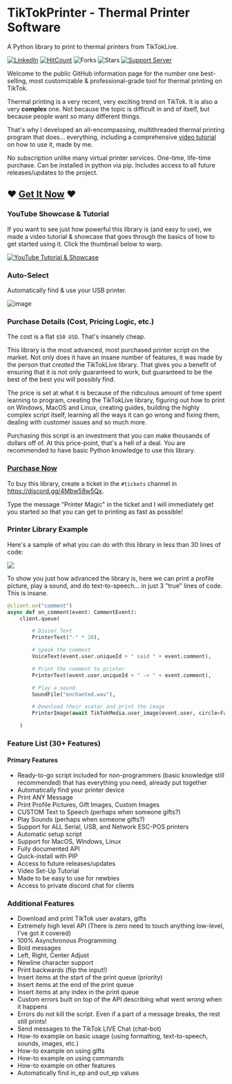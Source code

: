 TikTokPrinter - Thermal Printer Software
==================
A Python library to print to thermal printers from TikTokLive.

[![LinkedIn](https://img.shields.io/badge/LinkedIn-0077B5?style=for-the-badge&logo=linkedin&logoColor=white&style=flat-square)](https://www.linkedin.com/in/isaac-kogan-5a45b9193/ )
[![HitCount](https://hits.dwyl.com/isaackogan/TikTokPrinter.svg?style=flat)](http://hits.dwyl.com/isaackogan/TikTokLive)
![Forks](https://img.shields.io/github/forks/isaackogan/TikTokPrinter)
![Stars](https://img.shields.io/github/stars/isaackogan/TikTokPrinter)
[![Support Server](https://img.shields.io/discord/831349828578574346.svg?color=7289da&logo=discord&style=flat-square)](https://discord.gg/JwW8UwfUmC)

Welcome to the public GitHub information page for the number one best-selling, most customizable & professional-grade tool for thermal printing on TikTok.

Thermal printing is a very recent, very exciting trend on TikTok. It is also a very **complex** one. Not because the topic is difficult in and of itself, but because people want so many different things.

That's why I developed an all-encompassing, multithreaded thermal printing program that does... everything, including a comprehensive [video tutorial](https://www.youtube.com/watch?v=NeapS5Jn_oo) on how to use it, made by me.

No subscription unlike many virtual printer services. One-time, life-time purchase. Can be installed in python via pip. Includes access to all future releases/updates to the project.

## ❤️ [Get It Now](#purchase-now) ❤️

### YouTube Showcase & Tutorial

If you want to see just how powerful this library is (and easy to use), we made a video tutorial & showcase
that goes through the basics of how to get started using it. Click the thumbnail below to warp.

[![YouTube Tutorial & Showcase](https://i.imgur.com/UoIrSwr.png)](https://www.youtube.com/watch?v=NeapS5Jn_oo)

### Auto-Select

Automatically find & use your USB printer.

![image](https://user-images.githubusercontent.com/65869106/166118006-7c3ccdff-4dc7-48d6-b581-99f28b5e643f.png)

### Purchase Details (Cost, Pricing Logic, etc.)

The cost is a flat `$50 USD`. That's insanely cheap.

This library is the most advanced, most purchased printer script on the market. Not only does it have an insane number of features, it was made by the person that _created_
the TikTokLive library. That gives you a benefit of ensuring that it is not only guaranteed to work, but guaranteed to be the best of the best you will possibly find.

The price is set at what it is because of the ridiculous amount of time spent learning to program, creating the TikTokLive library, figuring out how to print on Windows, MacOS and Linux, creating guides, building the
highly complex script itself, learning all the ways it can go wrong and fixing them, dealing with customer issues and so much more.

Purchasing this script is an investment that you can make thousands of dollars off of. At this price-point, that's a hell of a deal. You are recommended to have basic Python knowledge to use this library.

### [Purchase Now](https://discord.gg/4Mbw58w5Qx)

To buy this library, create a ticket in the `#tickets` channel in https://discord.gg/4Mbw58w5Qx.

Type the message "Printer Magic" in the ticket and I will immediately get you started so that you can get to printing as fast as possible!

### Printer Library Example

Here's a sample of what you can do with this library in less than 30 lines of code:

![](https://github.com/isaackogan/TikTokLive/raw/master/.github/RESOURCES/printer.gif)

To show you just how advanced the library is, here we can print a profile picture, play a sound, and do text-to-speech... in just 3 "true" lines of code. This is insane.

```py
@client.on("comment")
async def on_comment(event: CommentEvent):
    client.queue(

        # Divier Text
        PrinterText("-" * 20),

        # Speak the comment
        VoiceText(event.user.uniqueId + " said " + event.comment),

        # Print the comment to printer
        PrinterText(event.user.uniqueId + " -> " + event.comment),

        # Play a sound
        SoundFile("enchanted.wav"),

        # Download their avatar and print the image
        PrinterImage(await TikTokMedia.user_image(event.user, circle=False))

    )
```

### Feature List (30+ Features)

#### Primary Features

- Ready-to-go script included for non-programmers (basic knowledge still recommended) that has everything you need, already put together
- Automatically find your printer device
- Print ANY Message
- Print Profile Pictures, Gift Images, Custom Images
- CUSTOM Text to Speech (perhaps when someone gifts?)
- Play Sounds (perhaps when someone gifts?)
- Support for ALL Serial, USB, and Network ESC-POS printers
- Automatic setup script
- Support for MacOS, Windows, Linux
- Fully documented API
- Quick-install with PIP
- Access to future releases/updates
- Video Set-Up Tutorial
- Made to be easy to use for newbies
- Access to private discord chat for clients

### Additional Features

- Download and print TikTok user avatars, gifts
- Extremely high level API (There is zero need to touch anything low-level, I've got it covered)
- 100% Asynchronous Programming
- Bold messages
- Left, Right, Center Adjust
- Newline character support
- Print backwards (flip the input!)
- Insert items at the start of the print queue (priority)
- Insert items at the end of the print queue
- Insert items at any index in the print queue
- Custom errors built on top of the API describing what went wrong when it happens
- Errors do not kill the script. Even if a part of a message breaks, the rest still prints!
- Send messages to the TikTok LIVE Chat (chat-bot)
- How-to example on basic usage (using formatting, text-to-speech, sounds, images, etc.)
- How-to example on using gifts
- How-to example on using commands
- How-to example on other features
- Automatically find in_ep and out_ep values

